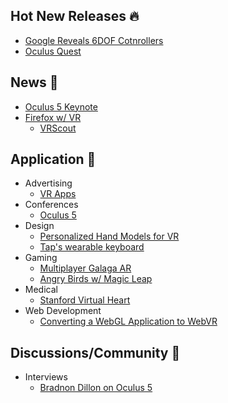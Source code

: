 ## Hot New Releases :fire:

- [Google Reveals 6DOF Cotnrollers](https://uploadvr.com/google-6dof-mirage-controllers/)
- [Oculus Quest](https://www.theverge.com/2018/9/26/17906298/oculus-quest-santa-cruz-standalone-vr-headset-price-shipping)

## News :newspaper:

- [Oculus 5 Keynote](https://www.youtube.com/watch?v=VW6tgBcN_fA)
- [Firefox w/ VR](https://blog.mozilla.org/blog/2018/09/18/firefox-reality-now-available/)
    - [VRScout](https://vrscout.com/)

## Application :raised_hands:

- Advertising
    - [VR Apps](https://jasoren.com/virtual-reality-advertising/)
- Conferences
    - [Oculus 5](https://www.oculusconnect.com/?utm_source=email&utm_medium=crm&utm_campaign=1&utm_term=O1&utm_content=oc5preevent&utm_emailid=446)
- Design
    - [Personalized Hand Models for VR](https://medium.com/kitchen-budapest/personalized-hand-models-for-vr-bdf6d6f8fad3)
    - [Tap's wearable keyboard](https://www.engadget.com/2018/09/20/taps-wearable-keyboard-typing-VR-applications-productivity/)
- Gaming
    - [Multiplayer Galaga AR](https://twitter.com/VRScout/status/1039940021246033920)
    - [Angry Birds w/ Magic Leap](https://www.engadget.com/2018/09/19/angry-birds-magic-leap-hands-on/)
- Medical
    - [Stanford Virtual Heart](https://medium.com/vr-first/the-stanford-virtual-heart-educating-healthcare-professionals-in-the-21st-century-45e7f0c3803b)
- Web Development
    - [Converting a WebGL Application to WebVR](https://hacks.mozilla.org/2018/09/converting-a-webgl-application-to-webvr/)

## Discussions/Community :dancers:

- Interviews
    - [Bradnon Dillon on Oculus 5](https://www.oculus.com/blog/oc5-speaker-spotlight-brandon-dillon/)
